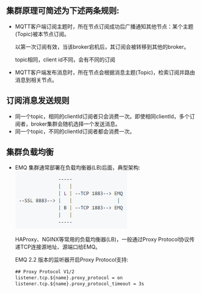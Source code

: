 ## 集群原理可简述为下述两条规则:
- MQTT客户端订阅主题时，所在节点订阅成功后广播通知其他节点：某个主题(Topic)被本节点订阅。

  以第一次订阅有效，当该broker宕机后，其订阅会被转移到其他的broker。

  topic相同，client id不同，会有不同的订阅

- MQTT客户端发布消息时，所在节点会根据消息主题(Topic)，检索订阅并路由消息到相关节点。

## 订阅消息发送规则
- 同一个topic，相同的clientId订阅者只会消费一次。即使相同clientId，多个订阅者，broker集群会随机选择一个发送消息。
- 同一个topic，不同的clientId订阅者都会消费一次。

## 集群负载均衡
- EMQ 集群通常部署在负载均衡器(LB)后面，典型架构:
  ![集群架构图](assets/emq-lb.png)

  HAProxy、NGINX等常用的负载均衡器(LB)，一般通过Proxy Protocol协议传递TCP连接源地址、源端口给EMQ。

  EMQ 2.2 版本的监听器开启Proxy Protocol支持:
  ~~~shell
  ## Proxy Protocol V1/2
  listener.tcp.${name}.proxy_protocol = on
  listener.tcp.${name}.proxy_protocol_timeout = 3s
  ~~~
